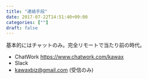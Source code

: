 ```yaml
---
title: "連絡手段"
date: 2017-07-22T14:51:40+09:00
categories: [""]
draft: false
---
```


基本的にはチャットのみ。完全リモートで当たり前の時代。

- ChatWork https://www.chatwork.com/kawax
- Slack
- kawaxbiz@gmail.com (受信のみ)

<!--
### こんな会社とは関わってはいけない

- 電話やSkypeを使いたがる。すべてをテキストで記録する重要性を分かってない。
- 直接会って打ち合わせしたがる。遠くの法人企業とも会わずに何年も仕事できてるので不要。
- エンジニアに対して「人柄」なんて曖昧なものを要求する。
-->
